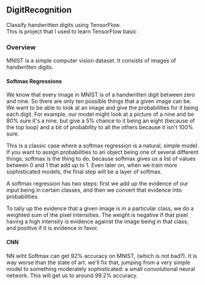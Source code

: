 ## DigitRecognition
Classify handwritten digits using TensorFlow.  
This is project that I used to learn TensorFlow basic
### Overview
MNIST is a simple computer vision dataset. It consists of images of handwritten digits.

#### Softmax Regressions

We know that every image in MNIST is of a handwritten digit between zero and nine. So there are only ten possible things that a given image can be. We want to be able to look at an image and give the probabilities for it being each digit. For example, our model might look at a picture of a nine and be 80% sure it's a nine, but give a 5% chance to it being an eight (because of the top loop) and a bit of probability to all the others because it isn't 100% sure.

This is a classic case where a softmax regression is a natural, simple model. If you want to assign probabilities to an object being one of several different things, softmax is the thing to do, because softmax gives us a list of values between 0 and 1 that add up to 1. Even later on, when we train more sophisticated models, the final step will be a layer of softmax.

A softmax regression has two steps: first we add up the evidence of our input being in certain classes, and then we convert that evidence into probabilities.

To tally up the evidence that a given image is in a particular class, we do a weighted sum of the pixel intensities. The weight is negative if that pixel having a high intensity is evidence against the image being in that class, and positive if it is evidence in favor.

#### CNN

NN wiht Softmax can get 92% accuracy on MNIST, (which is not bad?).  It is way worse than the state of art. we'll fix that, jumping from a very simple model to something moderately sophisticated: a small convolutional neural network. This will get us to around 99.2% accuracy.

